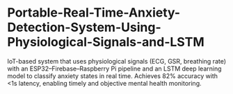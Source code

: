 # Portable-Real-Time-Anxiety-Detection-System-Using-Physiological-Signals-and-LSTM
IoT-based system that uses physiological signals (ECG, GSR, breathing rate) with an ESP32–Firebase–Raspberry Pi pipeline and an LSTM deep learning model to classify anxiety states in real time. Achieves 82% accuracy with &lt;1s latency, enabling timely and objective mental health monitoring.
